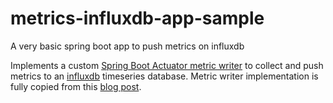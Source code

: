 # metrics-influxdb-app-sample

A very basic spring boot app to push metrics on influxdb

Implements a custom [Spring Boot Actuator metric writer](https://docs.spring.io/spring-boot/docs/current/reference/html/production-ready-metrics.html#production-ready-metric-writers) to collect and push metrics to an [influxdb](https://github.com/influxdata/influxdb) timeseries database.
Metric writer implementation is fully copied from this [blog post](http://www.jiffle.net/blog/2016/11/24/spring-boot-metrics-with-influxdb/).


